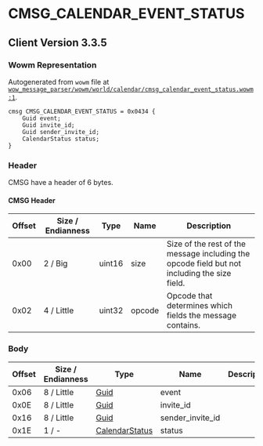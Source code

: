 # CMSG_CALENDAR_EVENT_STATUS

## Client Version 3.3.5

### Wowm Representation

Autogenerated from `wowm` file at [`wow_message_parser/wowm/world/calendar/cmsg_calendar_event_status.wowm:1`](https://github.com/gtker/wow_messages/tree/main/wow_message_parser/wowm/world/calendar/cmsg_calendar_event_status.wowm#L1).
```rust,ignore
cmsg CMSG_CALENDAR_EVENT_STATUS = 0x0434 {
    Guid event;
    Guid invite_id;
    Guid sender_invite_id;
    CalendarStatus status;
}
```
### Header

CMSG have a header of 6 bytes.

#### CMSG Header

| Offset | Size / Endianness | Type   | Name   | Description |
| ------ | ----------------- | ------ | ------ | ----------- |
| 0x00   | 2 / Big           | uint16 | size   | Size of the rest of the message including the opcode field but not including the size field.|
| 0x02   | 4 / Little        | uint32 | opcode | Opcode that determines which fields the message contains.|

### Body

| Offset | Size / Endianness | Type | Name | Description | Comment |
| ------ | ----------------- | ---- | ---- | ----------- | ------- |
| 0x06 | 8 / Little | [Guid](../spec/packed-guid.md) | event |  |  |
| 0x0E | 8 / Little | [Guid](../spec/packed-guid.md) | invite_id |  |  |
| 0x16 | 8 / Little | [Guid](../spec/packed-guid.md) | sender_invite_id |  |  |
| 0x1E | 1 / - | [CalendarStatus](calendarstatus.md) | status |  |  |

